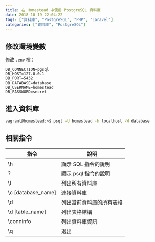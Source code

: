 ```yaml
---
title: 在 Homestead 中使用 PostgreSQL 資料庫
date: 2018-10-19 22:04:22
tags: ["資料庫", "PostgreSQL", "PHP", "Laravel"]
categories: ["資料庫", "PostgreSQL"]
---
```


## 修改環境變數

修改 `.env` 檔：

```ENV
DB_CONNECTION=pgsql
DB_HOST=127.0.0.1
DB_PORT=5432
DB_DATABASE=database
DB_USERNAME=homestead
DB_PASSWORD=secret
```

## 進入資料庫

```BASH
vagrant@homestead:~$ psql -U homestead -h localhost -W database
```

## 相關指令

| 指令 | 說明 |
| --- | --- |
| \h | 顯示 SQL 指令的說明 |
| \? | 顯示 psql 指令的說明 |
| \l | 列出所有資料庫 |
| \c [database_name] | 連接資料庫 |
| \d | 列出當前資料庫的所有表格 |
| \d [table_name] | 列出表格結構 |
| \conninfo | 列出資料庫資訊 |
| \q | 退出 |
